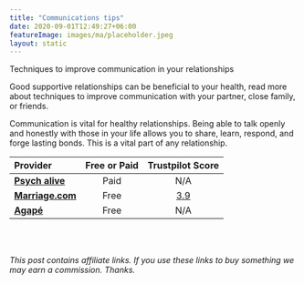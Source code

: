 ```yaml
---
title: "Communications tips"
date: 2020-09-01T12:49:27+06:00
featureImage: images/ma/placeholder.jpeg
layout: static
---
```


Techniques to improve communication in your relationships

Good supportive relationships can be beneficial to your health, read more about techniques to improve communication with your partner, close family, or friends.

Communication is vital for healthy relationships. Being able to talk openly and honestly with those in your life allows you to share, learn, respond, and forge lasting bonds. This is a vital part of any relationship.

| Provider      | Free or Paid  |  Trustpilot Score  |
| :-----------          | :--------------:      |  :--------------:         |
| [**Psych alive**](https://www.psychalive.org/top-10-effective-communication-techniques-couples/) | Paid | N/A
| [**Marriage.com**](https://www.marriage.com/advice/communication/easy-games-that-can-help-fix-bad-communication/) | Free | [3.9](https://uk.trustpilot.com/review/www.marriage.com) | 
| [**Agapé**](https://www.getdailyagape.com/) | Free | N/A
  

<br/><br/>

*This post contains affiliate links. If you use these links to buy something we may
earn a commission. Thanks.*






